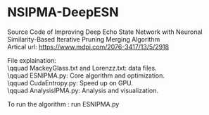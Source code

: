 # NSIPMA-DeepESN
 Source Code of Improving Deep Echo State Network with Neuronal Similarity-Based Iterative Pruning Merging Algorithm  
Artical url: https://www.mdpi.com/2076-3417/13/5/2918  

File explaination:  
 \qquad MackeyGlass.txt and Lorenzz.txt: data files.  
 \qquad ESNIPMA.py: Core algorithm and optimization.  
 \qquad CudaEntropy.py: Speed up on GPU.  
 \qquad AnalysisIPMA.py: Analysis and visualization.  

To run the algorithm : run ESNIPMA.py


